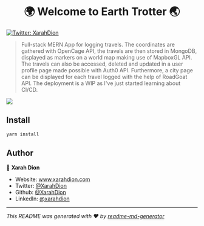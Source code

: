 <h1 align="center">🌍 Welcome to Earth Trotter 🌏</h1>
<p>
  <a href="https://twitter.com/XarahDion" target="_blank">
    <img alt="Twitter: XarahDion" src="https://img.shields.io/twitter/follow/XarahDion.svg?style=social" />
  </a>
</p>

> Full-stack MERN App for logging travels. The coordinates are gathered with OpenCage API, the travels are then stored in MongoDB, displayed as markers on a world map making use of MapboxGL API. The travels can also be accessed, deleted and updated in a user profile page made possible with Auth0 API. Furthermore, a city page can be displayed for each travel logged with the help of RoadGoat API. The deployment is a WIP as I've just started learning about CI/CD.
> 

[<img src="https://res.cloudinary.com/dojn5va73/image/upload/v1670347670/Untitled_v6w1nr.png" >]([https://vimeo.com/778899636](https://earth-trotter.onrender.com/about))

## Install

```sh
yarn install
```

## Author

👤 **Xarah Dion**

* Website: www.xarahdion.com
* Twitter: [@XarahDion](https://twitter.com/XarahDion)
* Github: [@XarahDion](https://github.com/XarahDion)
* LinkedIn: [@xarahdion](https://linkedin.com/in/xarahdion)

***
_This README was generated with ❤️ by [readme-md-generator](https://github.com/kefranabg/readme-md-generator)_
